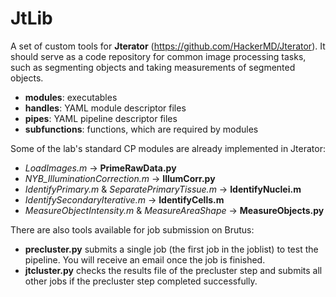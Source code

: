 JtLib
=====

A set of custom tools for **Jterator** (https://github.com/HackerMD/Jterator).
It should serve as a code repository for common image processing tasks, such as segmenting objects and taking measurements of segmented objects. 
    
* **modules**: executables       
* **handles**:  YAML module descriptor files    
* **pipes**: YAML pipeline descriptor files     
* **subfunctions**: functions, which are required by modules  

Some of the lab's standard CP modules are already implemented in Jterator:

* *LoadImages.m* -> **PrimeRawData.py**     
* *NYB_IlluminationCorrection.m* -> **IllumCorr.py**    
* *IdentifyPrimary.m* & *SeparatePrimaryTissue.m* -> **IdentifyNuclei.m**   
* *IdentifySecondaryIterative.m* -> **IdentifyCells.m**     
* *MeasureObjectIntensity.m* & *MeasureAreaShape* -> **MeasureObjects.py**  
    
There are also tools available for job submission on Brutus:    
* **precluster.py** submits a single job (the first job in the joblist) to test the pipeline. You will receive an email once the job is finished.    
* **jtcluster.py** checks the results file of the precluster step and submits all other jobs if the precluster step completed successfully. 
